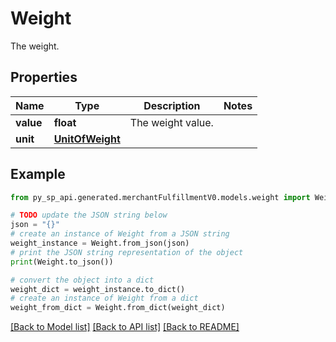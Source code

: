 # Weight

The weight.

## Properties

Name | Type | Description | Notes
------------ | ------------- | ------------- | -------------
**value** | **float** | The weight value. | 
**unit** | [**UnitOfWeight**](UnitOfWeight.md) |  | 

## Example

```python
from py_sp_api.generated.merchantFulfillmentV0.models.weight import Weight

# TODO update the JSON string below
json = "{}"
# create an instance of Weight from a JSON string
weight_instance = Weight.from_json(json)
# print the JSON string representation of the object
print(Weight.to_json())

# convert the object into a dict
weight_dict = weight_instance.to_dict()
# create an instance of Weight from a dict
weight_from_dict = Weight.from_dict(weight_dict)
```
[[Back to Model list]](../README.md#documentation-for-models) [[Back to API list]](../README.md#documentation-for-api-endpoints) [[Back to README]](../README.md)


